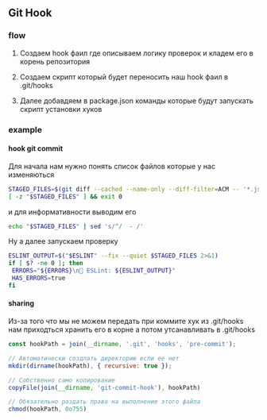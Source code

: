 ## Git Hook

### flow
1. Создаем hook фаил где описываем логику проверок и кладем его в корень репозитория

2. Создаем скрипт который будет переносить наш hook фаил в .git/hooks

3. Далее добавдяем в package.json команды которые будут запускать скрипт установки хуков

### example

#### hook git commit

Для начала нам нужно понять список файлов которые у нас изменяються

```bash
STAGED_FILES=$(git diff --cached --name-only --diff-filter=ACM -- '*.js' '*.jsx' '*.ts' '*.tsx')
[ -z "$STAGED_FILES" ] && exit 0
```
 
 и для информативности выводим его

 ```bash
 echo "$STAGED_FILES" | sed 's/^/  - /'
 ```

 Ну а далее запускаем проверку

 ```bash
 ESLINT_OUTPUT=$("$ESLINT" --fix --quiet $STAGED_FILES 2>&1)
if [ $? -ne 0 ]; then
  ERRORS="${ERRORS}\n🔴 ESLint: ${ESLINT_OUTPUT}"
  HAS_ERRORS=true
fi
 ```

 #### sharing
 Из-за того что мы не можем передать при коммите хук из .git/hooks нам приходться хранить его в корне а потом утсанавливать в .git/hooks

 ```javascript
 const hookPath = join(__dirname, '.git', 'hooks', 'pre-commit');

 // Автоматически создлать директорию если ее нет
 mkdir(dirname(hookPath), { recursive: true });

// Собственно само копирование
 copyFile(join(__dirname, 'git-commit-hook'), hookPath)

// Обязательно раздать права на выполнение этого файла
 chmod(hookPath, 0o755)
 ```